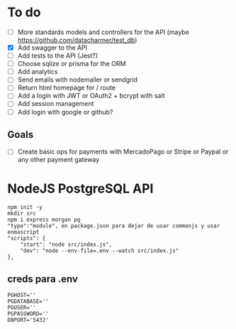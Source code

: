 # To do
- [ ] More standards models and controllers for the API (maybe https://github.com/datacharmer/test_db)
- [x] Add swagger to the API
- [ ] Add tests to the API (Jest?)
- [ ] Choose sqlize or prisma for the ORM
- [ ] Add analytics
- [ ] Send emails with nodemailer or sendgrid
- [ ] Return html homepage for / route
- [ ] Add a login with JWT or OAuth2 + bcrypt with salt
- [ ] Add session management
- [ ] Add login with google or github?

## Goals
- [ ] Create basic ops for payments with MercadoPago or Stripe or Paypal or any other payment gateway

# NodeJS PostgreSQL API
    npm init -y
    mkdir src
    npm i express morgan pg
    "type":"module", en package.json para dejar de usar commonjs y usar enmascript
    "scripts": {
        "start": "node src/index.js",
        "dev": "node --env-file=.env --watch src/index.js"
    },

## creds para .env
    PGHOST=''
    PGDATABASE=''
    PGUSER=''
    PGPASSWORD=''
    DBPORT='5432'